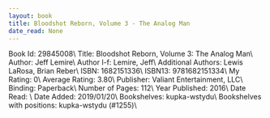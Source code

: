 ```yaml
---
layout: book
title: Bloodshot Reborn, Volume 3 - The Analog Man
date_read: None
---
```


Book Id: 29845008\ 
Title: Bloodshot Reborn, Volume 3: The Analog Man\ 
Author: Jeff Lemire\ 
Author l-f: Lemire, Jeff\ 
Additional Authors: Lewis LaRosa, Brian Reber\ 
ISBN: 1682151336\ 
ISBN13: 9781682151334\ 
My Rating: 0\ 
Average Rating: 3.80\ 
Publisher: Valiant Entertainment, LLC\ 
Binding: Paperback\ 
Number of Pages: 112\ 
Year Published: 2016\ 
Date Read: \ 
Date Added: 2019/01/20\ 
Bookshelves: kupka-wstydu\ 
Bookshelves with positions: kupka-wstydu (#1255)\ 

